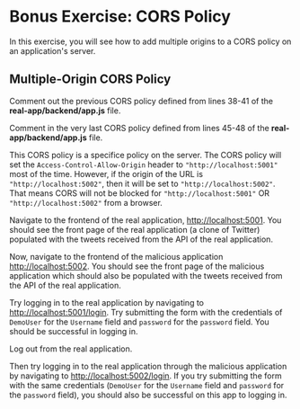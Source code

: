 # Bonus Exercise: CORS Policy

In this exercise, you will see how to add multiple origins to a CORS policy on
an application's server.

## Multiple-Origin CORS Policy

Comment out the previous CORS policy defined from lines 38-41 of the
__real-app/backend/app.js__ file.

Comment in the very last CORS policy defined from lines 45-48 of the
__real-app/backend/app.js__ file.

This CORS policy is a specifice policy on the server. The CORS
policy will set the `Access-Control-Allow-Origin` header to
`"http://localhost:5001"` most of the time. However, if the origin of the URL is
`"http://localhost:5002"`, then it will be set to `"http://localhost:5002"`.
That means CORS will not be blocked for `"http://localhost:5001"` OR
`"http://localhost:5002"` from a browser.

Navigate to the frontend of the real application, [http://localhost:5001].
You should see the front page of the real application (a clone of Twitter)
populated with the tweets received from the API of the real application.

Now, navigate to the frontend of the malicious application
[http://localhost:5002]. You should see the front page of the malicious
application which should also be populated with the tweets received from the API
of the real application.

Try logging in to the real application by navigating to
[http://localhost:5001/login]. Try submitting the form with
the credentials of `DemoUser` for the `Username` field and `password` for the
`password` field. You should be successful in logging in.

Log out from the real application.

Then try logging in to the real application through the malicious application by
navigating to [http://localhost:5002/login]. If you try submitting the form with
the same credentials (`DemoUser` for the `Username` field and `password` for the
`password` field), you should also be successful on this app to logging in.

[http://localhost:5001]: http://localhost:5001
[http://localhost:5002]: http://localhost:5002
[http://localhost:5001/login]: http://localhost:5001/login
[http://localhost:5002/login]: http://localhost:5002/login
